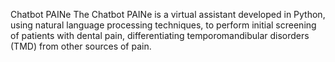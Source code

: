Chatbot PAINe
The Chatbot PAINe is a virtual assistant developed in Python, using natural language processing techniques, to perform initial screening of patients with dental pain, differentiating temporomandibular disorders (TMD) from other sources of pain.
